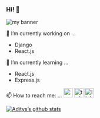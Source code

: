 ### Hi! 👋

<img src="https://user-images.githubusercontent.com/66177757/134781931-406e1293-f2ce-464b-94aa-f9492e234687.png" alt="my banner">


 🔭 I’m currently working on ...
- Django
- React.js

 🌱 I’m currently learning ...
- React.js
- Express.js

 📫 How to reach me: ...
 <a href="mailto:adityabala2005@gamil.com"><img src="https://external-content.duckduckgo.com/iu/?u=https%3A%2F%2Fwww.freepnglogos.com%2Fuploads%2Fgmail-email-logo-png-16.png&f=1&nofb=1" alt="gmail logo" height="25px"></a>
 <a href="https://twitter.com/aditya_b77"><img src="https://logos-world.net/wp-content/uploads/2020/04/Twitter-Logo.png" alt="twitter-logo" height="25px"></a>
<a href="https://www.linkedin.com/in/adi7/"><img src="https://external-content.duckduckgo.com/iu/?u=https%3A%2F%2Fpngimg.com%2Fuploads%2FlinkedIn%2FlinkedIn_PNG39.png&f=1&nofb=1" alt="linkedin logo" height="25px"></a>                                            

[![Aditys’s github stats](https://github-readme-stats.vercel.app/api?username=adiii07)](https://github.com/adiii07)

